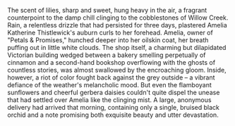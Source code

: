 The scent of lilies, sharp and sweet, hung heavy in the air, a fragrant counterpoint to the damp chill clinging to the cobblestones of Willow Creek.  Rain, a relentless drizzle that had persisted for three days, plastered Amelia Katherine Thistlewick's auburn curls to her forehead.  Amelia, owner of "Petals & Promises," hunched deeper into her oilskin coat, her breath puffing out in little white clouds.  The shop itself, a charming but dilapidated Victorian building wedged between a bakery smelling perpetually of cinnamon and a second-hand bookshop overflowing with the ghosts of countless stories, was almost swallowed by the encroaching gloom.  Inside, however, a riot of color fought back against the grey outside –  a vibrant defiance of the weather's melancholic mood.  But even the flamboyant sunflowers and cheerful gerbera daisies couldn't quite dispel the unease that had settled over Amelia like the clinging mist.  A large, anonymous delivery had arrived that morning, containing only a single, bruised black orchid and a note promising both exquisite beauty and utter devastation.
